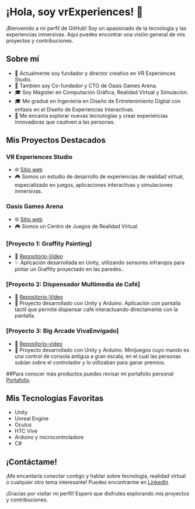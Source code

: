 # ¡Hola, soy vrExperiences! 👋

¡Bienvenido a mi perfil de GitHub! Soy un apasionado de la tecnología y las experiencias inmersivas. Aquí puedes encontrar una visión general de mis proyectos y contribuciones.

## Sobre mí

- 💼 Actualmente soy fundador y director creativo en VR Experiences Studio.
- 💼 Tambien soy Co-fundador y CTO de Oasis Games Arena.
- 🎓 Soy Magister en Computación Gráfica, Realidad Virtual y Simulación.
- 🎓 Me gradué en Ingeniería en Diseño de Entretenimiento Digital con enfasis en el Diseño de Experiencias Interactivas.
- 🚀 Me encanta explorar nuevas tecnologías y crear experiencias innovadoras que cautiven a las personas.

## Mis Proyectos Destacados

### VR Experiences Studio
- 🌐 [Sitio web](https://allsensexperience.com)
- 🎮 Somos un estudio de desarrollo de experiencias de realidad virtual, especializado en juegos, aplicaciones interactivas y simulaciones inmersivas.
### Oasis Games Arena
- 🌐 [Sitio web](https://www.instagram.com/oasisgamesarena?utm_source=ig_web_button_share_sheet&igsh=ZDNlZDc0MzIxNw==)
- 🎮 Somos un Centro de Juegos de Realidad Virtual.

### [Proyecto 1: Graffity Painting]
- 📁 [Repositorio-Video](https://www.youtube.com/watch?v=ExnMEHLB4-s)
- ✨ Aplicación desarrollada en Unity, utilizando sensores infrarojos para pintar un Graffity proyectado en las paredes..

### [Proyecto 2: Dispensador Multimedia de Café]
- 📁 [Repositorio-Video](https://www.youtube.com/watch?v=-S9CboDLW5Y&t=1s)
- 🎨 Proyecto desarrollado con Unity y Arduino. Aplicación con pantalla táctil que permite dispensar café interactuando directamente con la pantalla.

### [Proyecto 3: Big Arcade VivaEnvigado]
- 📁 [Repositorio-video](https://www.youtube.com/watch?v=JfS6s6mvpBo)
- 🎨 Proyecto desarrollado con Unity y Arduino. Minijuegos cuyo mando es una control de consola antigua a gran escala, en el cual las personas subían sobre el controlador y lo utilizaban para ganar premios.

##Para conocer más productos puedes revisar mi portafolio personal [Portafolio](https://allsensexperience.com/portafolio.html). 

## Mis Tecnologías Favoritas

- Unity
- Unreal Engine
- Oculus
- HTC Vive
- Arduino y microcontroladore
- C#

## ¡Contáctame!

¡Me encantaría conectar contigo y hablar sobre tecnología, realidad virtual o cualquier otro tema interesante! 
Puedes encontrarme en [LinkedIn](https://www.linkedin.com/in/juan-esteban-alvarez-mesa/)

¡Gracias por visitar mi perfil! Espero que disfrutes explorando mis proyectos y contribuciones.

<!---
vrExperiencess/vrExperiencess is a ✨ special ✨ repository because its `README.md` (this file) appears on your GitHub profile.
You can click the Preview link to take a look at your changes.
--->
